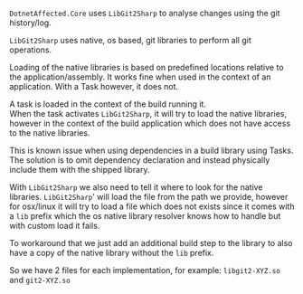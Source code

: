 

`DotnetAffected.Core` uses `LibGit2Sharp` to analyse changes using the git history/log.  

`LibGit2Sharp` uses native, os based, git libraries to perform all git operations.  

Loading of the native libraries is based on predefined locations relative to the application/assembly.
It works fine when used in the context of an application.
With a Task however, it does not.

A task is loaded in the context of the build running it.  
When the task activates `LibGit2Sharp`, it will try to load the native libraries, however in the
context of the build application which does not have access to the native libraries.

This is known issue when using dependencies in a build library using Tasks.
The solution is to omit dependency declaration and instead physically include them with the
shipped library.

With `LibGit2Sharp` we also need to tell it where to look for the native libraries.
`LibGit2Sharp`' will load the file from the path we provide, however for osx/linux it will
try to load a file which does not exists since it comes with a `lib` prefix which the 
os native library resolver knows how to handle but with custom load it fails.

To workaround that we just add an additional build step to the library to also have a copy
of the native library without the `lib` prefix.

So we have 2 files for each implementation, for example: `libgit2-XYZ.so` and `git2-XYZ.so`
